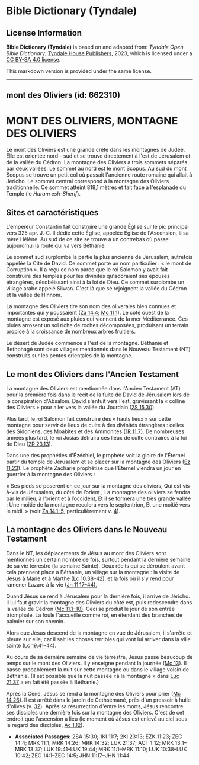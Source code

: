 # Bible Dictionary (Tyndale)

## License Information

**Bible Dictionary (Tyndale)** is based on and adapted from: _Tyndale Open Bible Dictionary_, [Tyndale House Publishers](https://tyndaleopenresources.com/), 2023, which is licensed under a [CC BY-SA 4.0 license](https://creativecommons.org/licenses/by-sa/4.0/legalcode.en).

This markdown version is provided under the same license.



--------------------------------

## mont des Oliviers (id: 662310)

MONT DES OLIVIERS, MONTAGNE DES OLIVIERS
========================================

Le mont des Oliviers est une grande crête dans les montagnes de Judée. Elle est orientée nord \- sud et se trouve directement à l'est de Jérusalem et de la vallée du Cédron. La montagne des Oliviers a trois sommets séparés par deux vallées. Le sommet au nord est le mont Scopus. Au sud du mont Scopus se trouve un petit col où passait l'ancienne route romaine qui allait à Jéricho. Le sommet central correspond à la montagne des Oliviers traditionnelle. Ce sommet atteint 818,1 mètres et fait face à l'esplanade du Temple (le *Haram esh\-Sherif*).

Sites et caractéristiques
-------------------------

L'empereur Constantin fait construire une grande Église sur le pic principal vers 325 apr. J.‑C. Il dédie cette Église, appelée Église de l'Ascension, à sa mère Hélène. Au sud de ce site se trouve a un contrebas où passe aujourd'hui la route qui va vers Béthanie.

Le sommet sud surplombe la partie la plus ancienne de Jérusalem, autrefois appelée la Cité de David. Ce sommet porte un nom particulier : « le mont de Corruption ». Il a reçu ce nom parce que le roi Salomon y avait fait construire des temples pour les divinités qu'adoraient ses épouses étrangères, désobéissant ainsi à la loi de Dieu. Ce sommet surplombe un village arabe appelé Silwan. C'est là que se rejoignent la vallée du Cédron et la vallée de Hinnom.

La montagne des Oliviers tire son nom des oliveraies bien connues et importantes qui y poussaient ([Za 14\.4](https://ref.ly/Zech14:4); [Mc 11\.1](https://ref.ly/Mark11:1)). Le côté ouest de la montagne est exposé aux pluies qui viennent de la mer Méditerranée. Ces pluies arrosent un sol riche de roches décomposées, produisant un terrain propice à la croissance de nombreux arbres fruitiers.

Le désert de Judée commence à l'est de la montagne. Béthanie et Bethphagé sont deux villages mentionnés dans le Nouveau Testament (NT) construits sur les pentes orientales de la montagne.

Le mont des Oliviers dans l'Ancien Testament
--------------------------------------------

La montagne des Oliviers est mentionnée dans l'Ancien Testament (AT) pour la première fois dans le récit de la fuite de David de Jérusalem lors de la conspiration d'Absalom. David s'enfuit vers l'est, gravissant la « colline des Oliviers » pour aller vers la vallée du Jourdain ([2S 15\.30](https://ref.ly/2Sam15:30)).

Plus tard, le roi Salomon fait construire des « hauts lieux » sur cette montagne pour servir de lieux de culte à des divinités étrangères : celles des Sidoniens, des Moabites et des Ammonites ([1R 11\.7](https://ref.ly/1Kgs11:7)). De nombreuses années plus tard, le roi Josias détruira ces lieux de culte contraires à la loi de Dieu ([2R 23\.13](https://ref.ly/2Kgs23:13)).

Dans une des prophéties d'Ézéchiel, le prophète voit la gloire de l'Éternel partir du temple de Jérusalem et se placer sur la montagne des Oliviers ([Ez 11\.23](https://ref.ly/Ezek11:23)). Le prophète Zacharie prophétise que l'Éternel viendra un jour en guerrier à la montagne des Oliviers :

« Ses pieds se poseront en ce jour sur la montagne des oliviers, Qui est vis\-à\-vis de Jérusalem, du côté de l’orient ; La montagne des oliviers se fendra par le milieu, à l’orient et à l’occident, Et il se formera une très grande vallée : Une moitié de la montagne reculera vers le septentrion, Et une moitié vers le midi. » (voir [Za 14\.1–5](https://ref.ly/Zech14:1-Zech14:5), particulièrement v. [4](https://ref.ly/Zech14:4)).

La montagne des Oliviers dans le Nouveau Testament
--------------------------------------------------

Dans le NT, les déplacements de Jésus au mont des Oliviers sont mentionnés un certain nombre de fois, surtout pendant la dernière semaine de sa vie terrestre (la semaine Sainte). Deux récits qui se déroulent avant cela prennent place à Béthanie, un village sur la montagne : la visite de Jésus à Marie et à Marthe ([Lc 10\.38–42](https://ref.ly/Luke10:38-Luke10:42)), et la fois où il s'y rend pour ramener Lazare à la vie ([Jn 11\.17–44](https://ref.ly/John11:17-John11:44)[).](https://ref.ly/Mark11:1-Mark11:10) 

Quand Jésus se rend à Jérusalem pour la dernière fois, il arrive de Jéricho. Il lui faut gravir la montagne des Oliviers du côté est, puis redescendre dans la vallée de Cédron ([Mc 11\.1–10\)](https://ref.ly/Mark11:1-Mark11:10). Ceci se produit le jour de son entrée triomphale. La foule l'accueille comme roi, en étendant des branches de palmier sur son chemin.

Alors que Jésus descend de la montagne en vue de Jérusalem, il s'arrête et pleure sur elle, car il sait les choses terribles qui vont lui arriver dans la ville sainte ([Lc 19\.41–44](https://ref.ly/Luke19:41-Luke19:44)).

Au cours de sa dernière semaine de vie terrestre, Jésus passe beaucoup de temps sur le mont des Oliviers. Il y enseigne pendant la journée ([Mc 13](https://ref.ly/Mark13:1-Mark13:37)). Il passe probablement la nuit sur cette montagne ou dans le village voisin de Béthanie. (Il est possible que la nuit passée «à la montagne » dans [Luc 21\.37](https://ref.ly/Luke21:37) a en fait été passée à Béthanie.)

Après la Cène, Jésus se rend à la montagne des Oliviers pour prier ([Mc 14\.26](https://ref.ly/Mark14:26)). Il est arrêté dans le jardin de Gethsémané, près d'un pressoir à huile d'olives (v. [32](https://ref.ly/Mark14:32)). Après sa résurrection d'entre les morts, Jésus rencontre ses disciples une dernière fois sur la montagne des Oliviers. C'est de cet endroit que l'ascension a lieu (le moment où Jésus est enlevé au ciel sous le regard des disciples, [Ac 1\.12](https://ref.ly/Acts1:12)).

* **Associated Passages:** 2SA 15:30; 1KI 11:7; 2KI 23:13; EZK 11:23; ZEC 14:4; MRK 11:1; MRK 14:26; MRK 14:32; LUK 21:37; ACT 1:12; MRK 13:1–MRK 13:37; LUK 19:41–LUK 19:44; MRK 11:1–MRK 11:10; LUK 10:38–LUK 10:42; ZEC 14:1–ZEC 14:5; JHN 11:17–JHN 11:44

